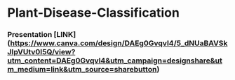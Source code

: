 # Plant-Disease-Classification



### Presentation [LINK] (https://www.canva.com/design/DAEg0Gvqvl4/5_dNUaBAVSkJIpVUtv0I5Q/view?utm_content=DAEg0Gvqvl4&utm_campaign=designshare&utm_medium=link&utm_source=sharebutton)
